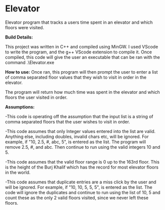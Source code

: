 # Elevator
Elevator program that tracks a users time spent in an elevator and which floors were visited.

**Build Details:**

This project was written in C++ and compiled using MinGW. 
I used VScode to write the program, and the g++ VScode extension to compile it.
Once compiled, this code will give the user an executable that can be ran with the command .\Elevator.exe

**How to use:**
Once ran, this program will then prompt the user to enter a list of comma separated floor values that they wish to visit in order in the elevator.

The program will return how much time was spent in the elevator and which floors the user visited in order.

**Assumptions:**

-This code is operating off the assumption that the input list is a string of comma separated floors that the user wishes to visit in order.

-This code assumes that only Integer values entered into the list are valid. Anything else, including doubles, invalid chars etc, will be ignored.
	For example, if "10, 2.5, #, abc, 5", is entered as the list.  The program will remove 2.5, #, and abc.  Then continue to run using the valid 
integers 10 and 5.

-This code assumes that the valid floor range is 0 up to the 163rd floor. This is the height of the Burj Khalif which has the record for most 	elevator floors in the world.

-This code assumes that duplicate entries are a miss click by the user and will be ignored.
	For example, if "10, 10, 5, 5, 5", is entered as the list.  The code will ignore the duplicates and continue to run using the list of 10, 5 
and count these as the only 2 valid floors visited, since we never left these floors.

